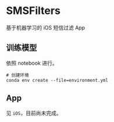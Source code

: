 # SMSFilters

基于机器学习的 iOS 短信过滤 App

## 训练模型

依照 notebook 进行。

```shell
# 创建环境
conda env create --file=environment.yml
```

## App

见 `iOS`，目前尚未完成。
